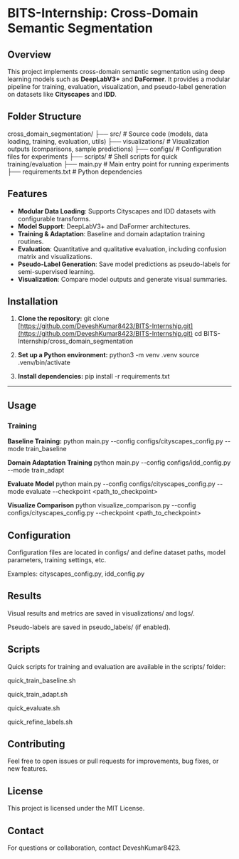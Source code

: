 # BITS-Internship: Cross-Domain Semantic Segmentation

## Overview

This project implements cross-domain semantic segmentation using deep learning models such as **DeepLabV3+** and **DaFormer**. It provides a modular pipeline for training, evaluation, visualization, and pseudo-label generation on datasets like **Cityscapes** and **IDD**.

## Folder Structure

cross_domain_segmentation/
├── src/               # Source code (models, data loading, training, evaluation, utils)
├── visualizations/    # Visualization outputs (comparisons, sample predictions)
├── configs/           # Configuration files for experiments
├── scripts/           # Shell scripts for quick training/evaluation
├── main.py            # Main entry point for running experiments
├── requirements.txt   # Python dependencies

## Features

* **Modular Data Loading**: Supports Cityscapes and IDD datasets with configurable transforms.
* **Model Support**: DeepLabV3+ and DaFormer architectures.
* **Training & Adaptation**: Baseline and domain adaptation training routines.
* **Evaluation**: Quantitative and qualitative evaluation, including confusion matrix and visualizations.
* **Pseudo-Label Generation**: Save model predictions as pseudo-labels for semi-supervised learning.
* **Visualization**: Compare model outputs and generate visual summaries.

## Installation

1.  **Clone the repository:**
    git clone [https://github.com/DeveshKumar8423/BITS-Internship.git](https://github.com/DeveshKumar8423/BITS-Internship.git)
    cd BITS-Internship/cross_domain_segmentation

2.  **Set up a Python environment:**
    python3 -m venv .venv
    source .venv/bin/activate

3.  **Install dependencies:**
    pip install -r requirements.txt
    

---

## Usage

### Training

**Baseline Training:**
python main.py --config configs/cityscapes_config.py --mode train_baseline

**Domain Adaptation Training**
python main.py --config configs/idd_config.py --mode train_adapt

**Evaluate Model**
python main.py --config configs/cityscapes_config.py --mode evaluate --checkpoint <path_to_checkpoint>

**Visualize Comparison**
python visualize_comparison.py --config configs/cityscapes_config.py --checkpoint <path_to_checkpoint>

## Configuration
Configuration files are located in configs/ and define dataset paths, model parameters, training settings, etc.

Examples: cityscapes_config.py, idd_config.py

## Results
Visual results and metrics are saved in visualizations/ and logs/.

Pseudo-labels are saved in pseudo_labels/ (if enabled).

## Scripts
Quick scripts for training and evaluation are available in the scripts/ folder:

quick_train_baseline.sh

quick_train_adapt.sh

quick_evaluate.sh

quick_refine_labels.sh

## Contributing
Feel free to open issues or pull requests for improvements, bug fixes, or new features.

## License
This project is licensed under the MIT License.

## Contact
For questions or collaboration, contact DeveshKumar8423.